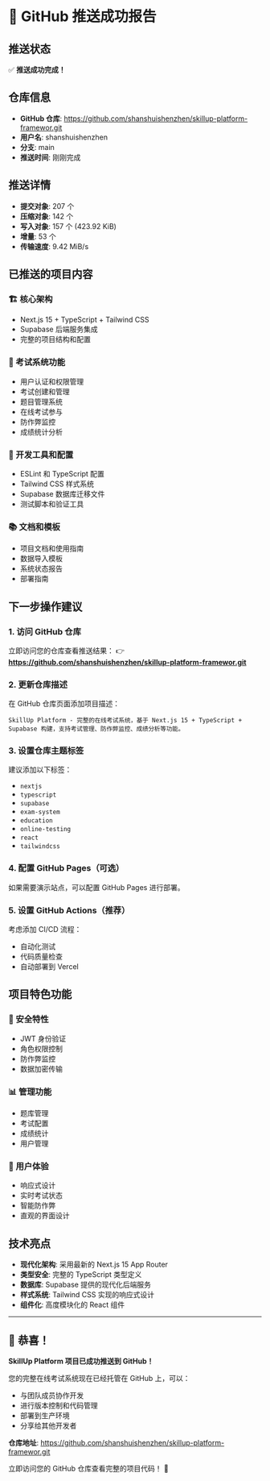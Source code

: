 # 🎉 GitHub 推送成功报告

## 推送状态
✅ **推送成功完成！**

## 仓库信息
- **GitHub 仓库**: https://github.com/shanshuishenzhen/skillup-platform-framewor.git
- **用户名**: shanshuishenzhen
- **分支**: main
- **推送时间**: 刚刚完成

## 推送详情
- **提交对象**: 207 个
- **压缩对象**: 142 个
- **写入对象**: 157 个 (423.92 KiB)
- **增量**: 53 个
- **传输速度**: 9.42 MiB/s

## 已推送的项目内容

### 🏗️ 核心架构
- Next.js 15 + TypeScript + Tailwind CSS
- Supabase 后端服务集成
- 完整的项目结构和配置

### 📝 考试系统功能
- 用户认证和权限管理
- 考试创建和管理
- 题目管理系统
- 在线考试参与
- 防作弊监控
- 成绩统计分析

### 🔧 开发工具和配置
- ESLint 和 TypeScript 配置
- Tailwind CSS 样式系统
- Supabase 数据库迁移文件
- 测试脚本和验证工具

### 📚 文档和模板
- 项目文档和使用指南
- 数据导入模板
- 系统状态报告
- 部署指南

## 下一步操作建议

### 1. 访问 GitHub 仓库
立即访问您的仓库查看推送结果：
👉 **https://github.com/shanshuishenzhen/skillup-platform-framewor.git**

### 2. 更新仓库描述
在 GitHub 仓库页面添加项目描述：
```
SkillUp Platform - 完整的在线考试系统，基于 Next.js 15 + TypeScript + Supabase 构建，支持考试管理、防作弊监控、成绩分析等功能。
```

### 3. 设置仓库主题标签
建议添加以下标签：
- `nextjs`
- `typescript`
- `supabase`
- `exam-system`
- `education`
- `online-testing`
- `react`
- `tailwindcss`

### 4. 配置 GitHub Pages（可选）
如果需要演示站点，可以配置 GitHub Pages 进行部署。

### 5. 设置 GitHub Actions（推荐）
考虑添加 CI/CD 流程：
- 自动化测试
- 代码质量检查
- 自动部署到 Vercel

## 项目特色功能

### 🔐 安全特性
- JWT 身份验证
- 角色权限控制
- 防作弊监控
- 数据加密传输

### 📊 管理功能
- 题库管理
- 考试配置
- 成绩统计
- 用户管理

### 🎯 用户体验
- 响应式设计
- 实时考试状态
- 智能防作弊
- 直观的界面设计

## 技术亮点

- **现代化架构**: 采用最新的 Next.js 15 App Router
- **类型安全**: 完整的 TypeScript 类型定义
- **数据库**: Supabase 提供的现代化后端服务
- **样式系统**: Tailwind CSS 实现的响应式设计
- **组件化**: 高度模块化的 React 组件

---

## 🎊 恭喜！

**SkillUp Platform 项目已成功推送到 GitHub！**

您的完整在线考试系统现在已经托管在 GitHub 上，可以：
- 与团队成员协作开发
- 进行版本控制和代码管理
- 部署到生产环境
- 分享给其他开发者

**仓库地址**: https://github.com/shanshuishenzhen/skillup-platform-framewor.git

立即访问您的 GitHub 仓库查看完整的项目代码！ 🚀